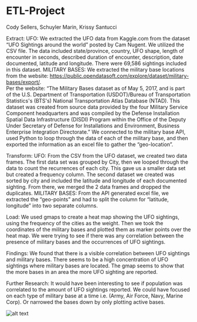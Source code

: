 # ETL-Project
Cody Sellers, Schuyler Marin, Krissy Santucci

Extract:
UFO: We extracted the UFO data from Kaggle.com from the dataset “UFO Sightings around the world” posted by Cam Nugent. We utilized the CSV file. The data included state/province, country, UFO shape, length of encounter in seconds, described duration of encounter, description, date documented, latitude and longitude. There were 69,586 sightings included in this dataset.
MILITARY BASES: We extracted the military base locations from the website: https://public.opendatasoft.com/explore/dataset/military-bases/export/.  
Per the website: “The Military Bases dataset as of May 5, 2017, and is part of the U.S. Department of Transportation (USDOT)/Bureau of Transportation Statistics's (BTS's) National Transportation Atlas Database (NTAD). This dataset was created from source data provided by the four Military Service Component headquarters and was compiled by the Defense Installation Spatial Data Infrastructure (DISDI) Program within the Office of the Deputy Under Secretary of Defense for Installations and Environment, Business Enterprise Integration Directorate.”
We connected to the military base API, used Python to loop through the data of each of the military base, and then exported the information as an excel file to gather the “geo-location”.

Transform:
UFO: From the CSV from the UFO dataset, we created two data frames. The first data set was grouped by City, then we looped through the data to count the recurrences of each city. This gave us a smaller data set but created a frequency column. The second dataset we created was sorted by city and included the latitude and longitude of each documented sighting. From there, we merged the 2 data frames and dropped the duplicates.
MILITARY BASES: From the API generated excel file, we extracted the “geo-points” and had to split the column for “latitude, longitude” into two separate columns. 

Load:
We used gmaps to create a heat map showing the UFO sightings, using the frequency of the cities as the weight. Then we took the coordinates of the military bases and plotted them as marker points over the heat map. We were trying to see if there was any correlation between the presence of military bases and the occurrences of UFO sightings.


Findings:
We found that there is a visible correlation between UFO sightings and military bases. There seems to be a high concentration of UFO sightings where military bases are located. The gmap seems to show that the more bases in an area the more UFO sighting are reported.

Further Research:
It would have been interesting to see if population was correlated to the amount of UFO sightings reported.
We could have focused on each type of military base at a time i.e. (Army, Air Force, Navy, Marine Corp). Or narrowed the bases down by only plotting active bases. 

![alt text][logo]

[logo]: https://github.com/krissysantucci/UFOs_ETL-Project/blob/master/Screen%20%20shot1.png "Screen Shot"




